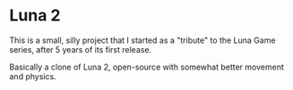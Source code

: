 # Luna 2
This is a small, silly project that I started as a "tribute" to the Luna Game series, after 5 years of its first release.

Basically a clone of Luna 2, open-source with somewhat better movement and physics.
